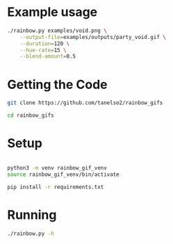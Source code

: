 # Example usage
```bash
./rainbow.py examples/void.png \
    --output-file=examples/outputs/party_void.gif \
    --duration=120 \
    --hue-rate=15 \
    --blend-amount=0.5
```

# Getting the Code

```bash
git clone https://github.com/tanelso2/rainbow_gifs

cd rainbow_gifs
```

# Setup

```bash

python3 -m venv rainbow_gif_venv
source rainbow_gif_venv/bin/activate

pip install -r requirements.txt
```

# Running

```bash
./rainbow.py -h
```
